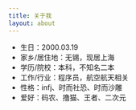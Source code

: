 ```yaml
---
title: 关于我
layout: about
---
```


* 生日：2000.03.19
* 家乡/居住地：无锡，现居上海
* 学历/院校：本科，不知名二本
* 工作/行业：程序员，航空航天相关
* 性格：infj、时而社恐、时而沙雕
* 爱好：码农、撸猫、王者、二次元
